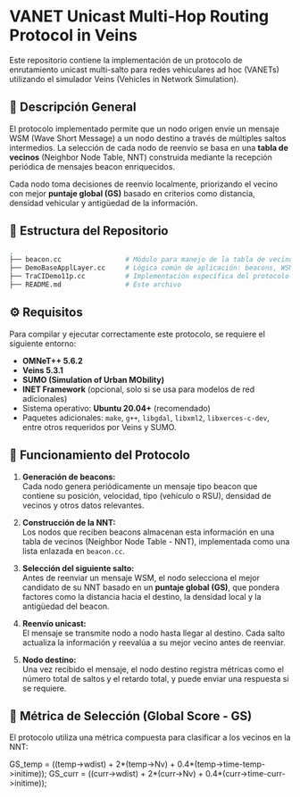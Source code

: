 # VANET Unicast Multi-Hop Routing Protocol in Veins

Este repositorio contiene la implementación de un protocolo de enrutamiento unicast multi-salto para redes vehiculares ad hoc (VANETs) utilizando el simulador Veins (Vehicles in Network Simulation).

## 📌 Descripción General

El protocolo implementado permite que un nodo origen envíe un mensaje WSM (Wave Short Message) a un nodo destino a través de múltiples saltos intermedios. La selección de cada nodo de reenvío se basa en una **tabla de vecinos** (Neighbor Node Table, NNT) construida mediante la recepción periódica de mensajes beacon enriquecidos.

Cada nodo toma decisiones de reenvío localmente, priorizando el vecino con mejor **puntaje global (GS)** basado en criterios como distancia, densidad vehicular y antigüedad de la información.

## 📁 Estructura del Repositorio

```bash
.
├── beacon.cc                # Módulo para manejo de la tabla de vecinos (NNT)
├── DemoBaseApplLayer.cc     # Lógica común de aplicación: beacons, WSM, WSA, movilidad
├── TraCIDemo11p.cc          # Implementación específica del protocolo unicast multisalto
├── README.md                # Este archivo
```
## ⚙️ Requisitos

Para compilar y ejecutar correctamente este protocolo, se requiere el siguiente entorno:

- **OMNeT++ 5.6.2**
- **Veins 5.3.1**
- **SUMO (Simulation of Urban MObility)**
- **INET Framework** (opcional, solo si se usa para modelos de red adicionales)
- Sistema operativo: **Ubuntu 20.04+** (recomendado)
- Paquetes adicionales: `make`, `g++`, `libgdal`, `libxml2`, `libxerces-c-dev`, entre otros requeridos por Veins y SUMO.

## 🚦 Funcionamiento del Protocolo

1. **Generación de beacons:**  
   Cada nodo genera periódicamente un mensaje tipo beacon que contiene su posición, velocidad, tipo (vehículo o RSU), densidad de vecinos y otros datos relevantes.

2. **Construcción de la NNT:**  
   Los nodos que reciben beacons almacenan esta información en una tabla de vecinos (Neighbor Node Table - NNT), implementada como una lista enlazada en `beacon.cc`.

3. **Selección del siguiente salto:**  
   Antes de reenviar un mensaje WSM, el nodo selecciona el mejor candidato de su NNT basado en un **puntaje global (GS)**, que pondera factores como la distancia hacia el destino, la densidad local y la antigüedad del beacon.

4. **Reenvío unicast:**  
   El mensaje se transmite nodo a nodo hasta llegar al destino. Cada salto actualiza la información y reevalúa a su mejor vecino antes de reenviar.

5. **Nodo destino:**  
   Una vez recibido el mensaje, el nodo destino registra métricas como el número total de saltos y el retardo total, y puede enviar una respuesta si se requiere.

## 🧠 Métrica de Selección (Global Score - GS)

El protocolo utiliza una métrica compuesta para clasificar a los vecinos en la NNT:

GS_temp = ((temp->wdist) + 2*(temp->Nv) + 0.4*(temp->time-temp->initime));
GS_curr = ((curr->wdist) + 2*(curr->Nv) + 0.4*(curr->time-curr->initime));
